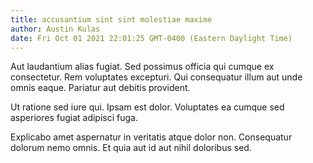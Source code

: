 ```yaml
---
title: accusantium sint sint molestiae maxime
author: Austin Kulas
date: Fri Oct 01 2021 22:01:25 GMT-0400 (Eastern Daylight Time)
---
```

Aut laudantium alias fugiat. Sed possimus officia qui cumque ex consectetur. Rem voluptates excepturi. Qui consequatur illum aut unde omnis eaque. Pariatur aut debitis provident.

 Ut ratione sed iure qui. Ipsam est dolor. Voluptates ea cumque sed asperiores fugiat adipisci fuga.

 Explicabo amet aspernatur in veritatis atque dolor non. Consequatur dolorum nemo omnis. Et quia aut id aut nihil doloribus sed.